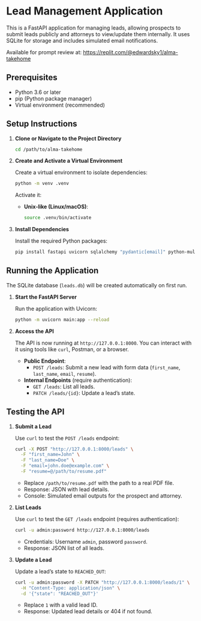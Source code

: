 # Lead Management Application

This is a FastAPI application for managing leads, allowing prospects to submit leads publicly and attorneys to view/update them internally. It uses SQLite for storage and includes simulated email notifications.

Available for prompt review at: https://replit.com/@edwardsky1/alma-takehome

## Prerequisites

- Python 3.6 or later
- pip (Python package manager)
- Virtual environment (recommended)

## Setup Instructions

1. **Clone or Navigate to the Project Directory**

   ```bash
   cd /path/to/alma-takehome
   ```

2. **Create and Activate a Virtual Environment**

   Create a virtual environment to isolate dependencies:

   ```bash
   python -m venv .venv
   ```

   Activate it:

   - **Unix-like (Linux/macOS)**:
     ```bash
     source .venv/bin/activate
     ```

3. **Install Dependencies**

   Install the required Python packages:

   ```bash
   pip install fastapi uvicorn sqlalchemy "pydantic[email]" python-multipart
   ```

## Running the Application

The SQLite database (`leads.db`) will be created automatically on first run.

1. **Start the FastAPI Server**

   Run the application with Uvicorn:

   ```bash
   python -m uvicorn main:app --reload
   ```

2. **Access the API**

   The API is now running at `http://127.0.0.1:8000`. You can interact with it using tools like `curl`, Postman, or a browser.

   - **Public Endpoint**:
     - `POST /leads`: Submit a new lead with form data (`first_name`, `last_name`, `email`, `resume`).
   - **Internal Endpoints** (require authentication):
     - `GET /leads`: List all leads.
     - `PATCH /leads/{id}`: Update a lead’s state.

## Testing the API

1. **Submit a Lead**

   Use `curl` to test the `POST /leads` endpoint:

   ```bash
   curl -X POST "http://127.0.0.1:8000/leads" \
     -F "first_name=John" \
     -F "last_name=Doe" \
     -F "email=john.doe@example.com" \
     -F "resume=@/path/to/resume.pdf"
   ```

   - Replace `/path/to/resume.pdf` with the path to a real PDF file.
   - Response: JSON with lead details.
   - Console: Simulated email outputs for the prospect and attorney.

2. **List Leads**

   Use `curl` to test the `GET /leads` endpoint (requires authentication):

   ```bash
   curl -u admin:password http://127.0.0.1:8000/leads
   ```

   - Credentials: Username `admin`, password `password`.
   - Response: JSON list of all leads.

3. **Update a Lead**

   Update a lead’s state to `REACHED_OUT`:

   ```bash
   curl -u admin:password -X PATCH "http://127.0.0.1:8000/leads/1" \
     -H "Content-Type: application/json" \
     -d '{"state": "REACHED_OUT"}'
   ```

   - Replace `1` with a valid lead ID.
   - Response: Updated lead details or 404 if not found.
